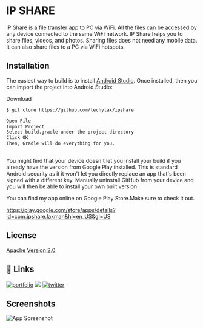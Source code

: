 
# IP SHARE

IP Share is a file transfer app to PC via WiFi. All the files can be accessed by any device connected to the same WiFi network. IP Share helps you to share files, videos, and photos. Sharing files does not need any mobile data. It can also share files to a PC via WiFi hotspots.

## Installation

The easiest way to build is to install [Android Studio](https://developer.android.com/studio). Once installed, then you can import the project into Android Studio:

Download
```bash
$ git clone https://github.com/techylax/ipshare

```
```bash
Open File
Import Project
Select build.gradle under the project directory
Click OK
Then, Gradle will do everything for you.
  
```
You might find that your device doesn't let you install your build if you already have the version from Google Play installed. This is standard Android security as it it won't let you directly replace an app that's been signed with a different key. Manually uninstall GitHub from your device and you will then be able to install your own built version.

You can find my app online on Google Play Store.Make sure to check it out.

https://play.google.com/store/apps/details?id=com.ipshare.laxman&hl=en_US&gl=US
## License


[Apache Version 2.0](https://www.apache.org/licenses/LICENSE-2.0.html)
## 🔗 Links
[![portfolio](https://img.shields.io/badge/my_portfolio-000?style=for-the-badge&logo=ko-fi&logoColor=white)](https://laxmanpoudel.com.np/)
[![](https://img.shields.io/badge/linkedin-0A66C2?style=for-the-badge&logo=linkedin&logoColor=white)](https://www.linkedin.com/in/coderlax/)
[![twitter](https://img.shields.io/badge/twitter-1DA1F2?style=for-the-badge&logo=twitter&logoColor=white)](https://twitter.com/coderlaxman)


## Screenshots

![App Screenshot](https://via.placeholder.com/468x300?text=App+Screenshot+Here)
